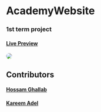 # AcademyWebsite
### 1st term project
#### [Live Preview](https://kareemadelawwad.github.io/AcademyWebsite/)

<img src="./asset/image/screencapture.png" style="border-radius:12px;"/>

## Contributors
#### [Hossam Ghallab](https://github.com/7ossam-ghallab)
#### [Kareem Adel](https://github.com/KareemAdelAwwad)
